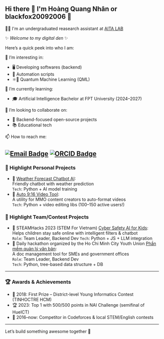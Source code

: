 ## Hi there 👋 I'm Hoàng Quang Nhân or blackfox20092006 🦊
👩‍🔬 I'm an undergraduated reasearch assistant at [AITA LAB](https://aita-lab.github.io)

✨ _Welcome to my digital den_ ✨

Here’s a quick peek into who I am:

🔭 I’m interesting in: 
- 🖥️ Developing softwares (backend)
- 🤖 Automation scripts
- ⚛️🧠 Quantum Machine Learning (QML) 

🌱 I’m currently learning:  
- 🎓 Artificial Intelligence Bachelor at FPT University (2024–2027)


👯 I’m looking to collaborate on:  
- 🧩 Backend-focused open-source projects
- 📚 Educational tech

📫 How to reach me: 

[![Email Badge](https://img.shields.io/badge/-xxhoangquangnhanxx@gmail.com-c14438?style=flat-square&logo=Gmail&logoColor=white)](mailto:xxhoangquangnhanxx@gmail.com)
[![ORCID Badge](https://img.shields.io/badge/ORCID-blackfox20092006-16a085?style=flat-square&logo=ORCID&logoColor=white)](https://orcid.org/0009-0003-1597-6890)
---

### 🌟 Highlight Personal Projects
- 🔗 [Weather Forecast Chatbot AI](https://github.com/blackfox20092006/weatherforecastbot_source):  
  Friendly chatbot with weather prediction  
  `Tech`: Python + AI model training
- 🔗 [Auto 9:16 Video Tool](https://github.com/blackfox20092006/auto9-16video):  
  A utility for MMO content creators to auto-format videos  
  `Tech`: Python + video editing libs (100–150 active users!)

### 🌟 Highlight Team/Contest Projects
- 🔗 STEAMHacks 2023 (STEM For Vietnam) [Cyber Safety AI for Kids](https://github.com/blackfox20092006/Tech-Fusion-X):  
  Helps children stay safe online with intelligent filters & chatbot  
  `Role`: Team Leader, Backend Dev
  `Tech`: Python + JS + LLM integration
- 🔗 Daily hackathon organized by the Ho Chi Minh City Youth Union [Phần mềm quản lý văn bản](https://github.com/blackfox20092006/phanmemquanlyvb):  
  A doc management tool for SMEs and government offices  
  `Role`: Team Leader, Backend Dev  
  `Tech`: Python, tree-based data structure + DB
---
### 🏆 Awards & Achievements
- 🥇 2018: First Prize – District-level Young Informatics Contest (TINHOCTRE HCM)
- 🏆 2023: Top 1 with 500/500 points in NAI Challenge (semifinal of HueICT)
- 👾 2016–now: Competitor in Codeforces & local STEM/English contests
---
Let’s build something awesome together 💫  
